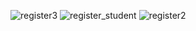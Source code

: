 
![register3](https://github.com/MerveAltnsk/E-Food/assets/53054140/c65e80da-23e8-4296-bd0e-7d60097b2bc2)
![register_student](https://github.com/MerveAltnsk/E-Food/assets/53054140/28de83c4-41be-4497-9dfc-551d4fbb1074)
![register2](https://github.com/MerveAltnsk/E-Food/assets/53054140/6e882b29-6505-4ac3-9bd2-56779da9efa8)


